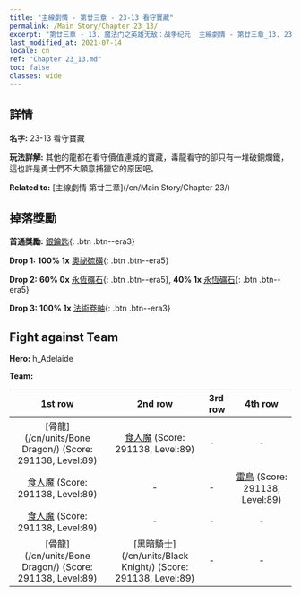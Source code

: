 ```yaml
---
title: "主線劇情 - 第廿三章 - 23-13 看守寶藏"
permalink: /Main Story/Chapter 23_13/
excerpt: "第廿三章 - 13. 魔法门之英雄无敌：战争纪元  主線劇情 - 第廿三章_13. 23-13 看守寶藏"
last_modified_at: 2021-07-14
locale: cn
ref: "Chapter 23_13.md"
toc: false
classes: wide
---
```


## 詳情

 **名字:** 23-13 看守寶藏

 **玩法詳解:** 其他的龍都在看守價值連城的寶藏，毒龍看守的卻只有一堆破銅爛鐵，這也許是勇士們不大願意捕獵它的原因吧。

 **Related to:** [主線劇情 第廿三章](/cn/Main Story/Chapter 23/)

## 掉落獎勵

 **首通獎勵:** [銀鑰匙](/cn/Items/con_693/){: .btn .btn--era3}

 **Drop 1:** **100% 1x** [奧祕硫磺](/cn/Items/mat_78/){: .btn .btn--era5}

 **Drop 2:** **60% 0x** [永恆礦石](/cn/Items/mat_68/){: .btn .btn--era5}, **40% 1x** [永恆礦石](/cn/Items/mat_68/){: .btn .btn--era5}

 **Drop 3:** **100% 1x** [法術卷軸](/cn/Items/con_694/){: .btn .btn--era3}


## Fight against Team
 **Hero:** h_Adelaide

 **Team:**


  | 1st row | 2nd row | 3rd row | 4th row |
  |:----:|:----:|:----|:----:|
  | [骨龍](/cn/units/Bone Dragon/) (Score: 291138, Level:89)  | [食人魔](/cn/units/Ogre/) (Score: 291138, Level:89)  | - | - |
  | [食人魔](/cn/units/Ogre/) (Score: 291138, Level:89)  | - | - | [雷鳥](/cn/units/Roc/) (Score: 291138, Level:89)  |
  | [食人魔](/cn/units/Ogre/) (Score: 291138, Level:89)  | - | - | - |
  | [骨龍](/cn/units/Bone Dragon/) (Score: 291138, Level:89)  | [黑暗騎士](/cn/units/Black Knight/) (Score: 291138, Level:89)  | - | - |


